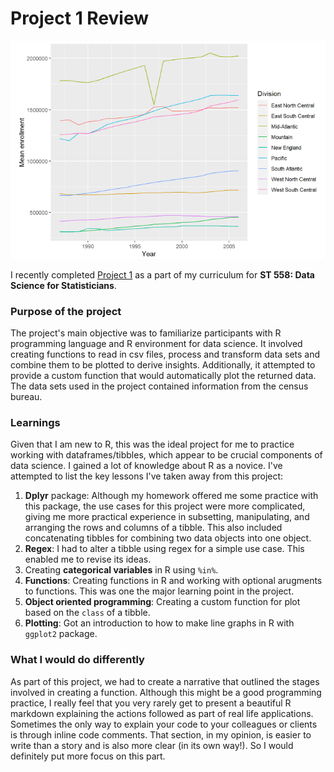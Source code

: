 # Project 1 Review

![My Image2](images/Project1.PNG)


I recently completed [Project 1](https://rawcdn.githack.com/rhnprabhune/rhnprabhune.github.io/main/documents/rjprabhu_project1.html) as a part of my curriculum for **ST 558: Data Science for Statisticians**.

### Purpose of the project
The project's main objective was to familiarize participants with R programming language and R environment for data science. It involved creating functions to read in csv files, process and transform data sets and combine them to be plotted to derive insights. Additionally, it attempted to provide a custom function that would automatically plot the returned data.
The data sets used in the project contained information from the census bureau. 

### Learnings
Given that I am new to R, this was the ideal project for me to practice working with dataframes/tibbles, which appear to be crucial components of data science. I gained a lot of knowledge about R as a novice. I've attempted to list the key lessons I've taken away from this project:  
1. **Dplyr** package: Although my homework offered me some practice with this package, the use cases for this project were more complicated, giving me more practical experience in subsetting, manipulating, and arranging the rows and columns of a tibble. This also included concatenating tibbles for combining two data objects into one object. 
2. **Regex**: I had to alter a tibble using regex for a simple use case. This enabled me to revise its ideas.  
3. Creating **categorical variables** in R using `%in%`.  
4. **Functions**: Creating functions in R and working with optional arugments to functions. This was one the major learning point in the project.
5. **Object oriented programming**: Creating a custom function for plot based on the `class` of a tibble. 
6. **Plotting**: Got an introduction to how to make line graphs in R with `ggplot2` package.

### What I would do differently
As part of this project, we had to create a narrative that outlined the stages involved in creating a function. Although this might be a good programming practice, I really feel that you very rarely get to present a beautiful R markdown explaining the actions followed as part of real life applications. Sometimes the only way to explain your code to your colleagues or clients is through inline code comments. That section, in my opinion, is easier to write than a story and is also more clear (in its own way!). So I would definitely put more focus on this part.